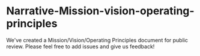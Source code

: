 # Narrative-Mission-vision-operating-principles

We've created a Mission/Vision/Operating Principles document for public review. Please feel free to add issues and give us feedback! 
